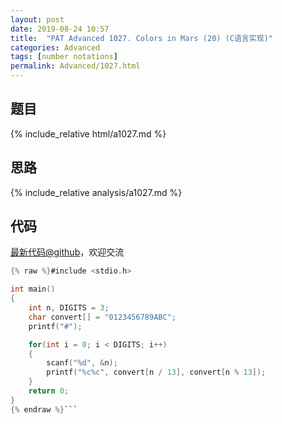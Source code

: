 ```yaml
---
layout: post
date: 2019-08-24 10:57
title:  "PAT Advanced 1027. Colors in Mars (20) (C语言实现)"
categories: Advanced
tags: [number notations]
permalink: Advanced/1027.html
---
```


## 题目

{% include_relative html/a1027.md %}

## 思路

{% include_relative analysis/a1027.md %}
## 代码

[最新代码@github](https://github.com/OliverLew/PAT/blob/master/PATAdvanced/1027.c)，欢迎交流
```c
{% raw %}#include <stdio.h>

int main()
{
    int n, DIGITS = 3;
    char convert[] = "0123456789ABC";
    printf("#");

    for(int i = 0; i < DIGITS; i++)
    {
        scanf("%d", &n);
        printf("%c%c", convert[n / 13], convert[n % 13]);
    }
    return 0;
}
{% endraw %}```